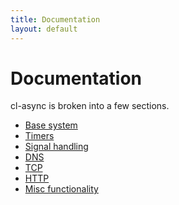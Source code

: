 ```yaml
---
title: Documentation
layout: default
---
```


<a id="documentation"></a>
Documentation
=============
cl-async is broken into a few sections.

* [Base system](/cl-async/base-system)
* [Timers](/cl-async/timers)
* [Signal handling](/cl-async/signal-handling)
* [DNS](/cl-async/dns)
* [TCP](/cl-async/tcp)
* [HTTP](/cl-async/http)
* [Misc functionality](/cl-async/misc)
